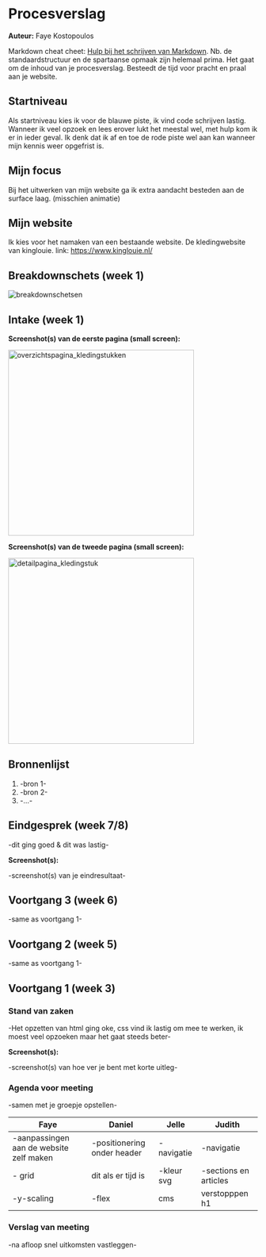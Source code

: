 # Procesverslag
**Auteur:** Faye Kostopoulos

Markdown cheat cheet: [Hulp bij het schrijven van Markdown](https://github.com/adam-p/markdown-here/wiki/Markdown-Cheatsheet). Nb. de standaardstructuur en de spartaanse opmaak zijn helemaal prima. Het gaat om de inhoud van je procesverslag. Besteedt de tijd voor pracht en praal aan je website.

## Startniveau
Als startniveau kies ik voor de blauwe piste, ik vind code schrijven lastig. Wanneer ik veel opzoek en lees erover lukt het meestal wel, met hulp kom ik er in ieder geval. Ik denk dat ik af en toe de rode piste wel aan kan wanneer mijn kennis weer opgefrist is.

## Mijn focus
Bij het uitwerken van mijn website ga ik extra aandacht besteden aan de surface laag. (misschien animatie)

## Mijn website
Ik kies voor het namaken van een bestaande website. De kledingwebsite van kinglouie.
link: https://www.kinglouie.nl/


## Breakdownschets (week 1)

<img src="images/breakdownschets_frontend.png" alt="breakdownschetsen">


## Intake (week 1)

**Screenshot(s) van de eerste pagina (small screen):**

<img src="images/kinglouie_pag1.png" width="375px" alt="overzichtspagina_kledingstukken">

**Screenshot(s) van de tweede pagina (small screen):**


<img src="images/kinglouie_pag1.png" width="375px" alt="detailpagina_kledingstuk">

## Bronnenlijst
1. -bron 1-
2. -bron 2-
3. -...-



## Eindgesprek (week 7/8)

-dit ging goed & dit was lastig-

**Screenshot(s):**

-screenshot(s) van je eindresultaat-



## Voortgang 3 (week 6)

-same as voortgang 1-



## Voortgang 2 (week 5)

-same as voortgang 1-



## Voortgang 1 (week 3)

### Stand van zaken

-Het opzetten van html ging oke, css vind ik lastig om mee te werken, ik moest veel opzoeken maar het gaat steeds beter-

**Screenshot(s):**

-screenshot(s) van hoe ver je bent met korte uitleg-

### Agenda voor meeting

-samen met je groepje opstellen-

| Faye      | Daniel          | Jelle    | Judith       |
| ---            | ---                | ---          | ---              |
| -aanpassingen aan de website zelf maken  |-positionering onder header   | -navigatie   | -navigatie   |
| - grid | dit als er tijd is | -kleur svg |-sections en articles | sections
| -y-scaling            | -flex               | cms          | verstopppen h1              |

### Verslag van meeting

-na afloop snel uitkomsten vastleggen-



